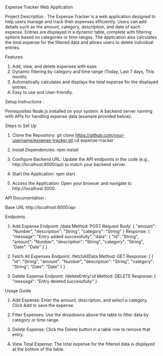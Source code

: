 Expense Tracker Web Application 

Project Description :
The Expense Tracker is a web application designed to help users manage and track their expenses efficiently. Users can add details such as the amount, category, description, and date of each expense. Entries are displayed in a dynamic table, complete with filtering options based on categories or time ranges. The application also calculates the total expense for the filtered data and allows users to delete individual entries.

Features
1. Add, view, and delete expenses with ease.
2. Dynamic filtering by category and time range (Today, Last 7 days, This month).
3. Automatically calculates and displays the total expense for the displayed entries.
4. Easy to use and User-friendly.

Setup Instructions :

Prerequisites
Node.js installed on your system.
A backend server running with APIs for handling expense data (example provided below).

Steps to Set Up

1. Clone the Repository:
    git clone https://github.com/your-username/expense-tracker.git
    cd expense-tracker

2. Install Dependencies:
    npm install

3. Configure Backend URL: Update the API endpoints in the code (e.g., http://localhost:8000/api) to match your backend server.

4. Start the Application:
    npm start

5. Access the Application: Open your browser and navigate to http://localhost:3000.

API Documentation : 

Base URL
http://localhost:8000/api

Endpoints
1. Add Expense
    Endpoint: /data
    Method: POST
    Request Body:
    {
    "amount": "Number",
    "description": "String",
    "category": "String"
    }
    Response:
    {
    "message": "Entry added successfully",
    "data": { "id": "String", "amount": "Number", "description": "String", "category": "String", "Date": "Date" }
    }

2. Fetch All Expenses
    Endpoint: /fetchAllData
    Method: GET
    Response:
    [
    { "id": "String", "amount": "Number", "description": "String", "category": "String", "Date": "Date" }
    ]

3. Delete Expense
    Endpoint: /deleteEntry/:id
    Method: DELETE
    Response:
    { "message": "Entry deleted successfully" }


Usage Guide
1. Add Expense:
    Enter the amount, description, and select a category.
    Click Add to save the expense.

2. Filter Expenses:
    Use the dropdowns above the table to filter data by category or time range.

3. Delete Expense:
    Click the Delete button in a table row to remove that entry.

4. View Total Expense:
    The total expense for the filtered data is displayed at the bottom of the table.
